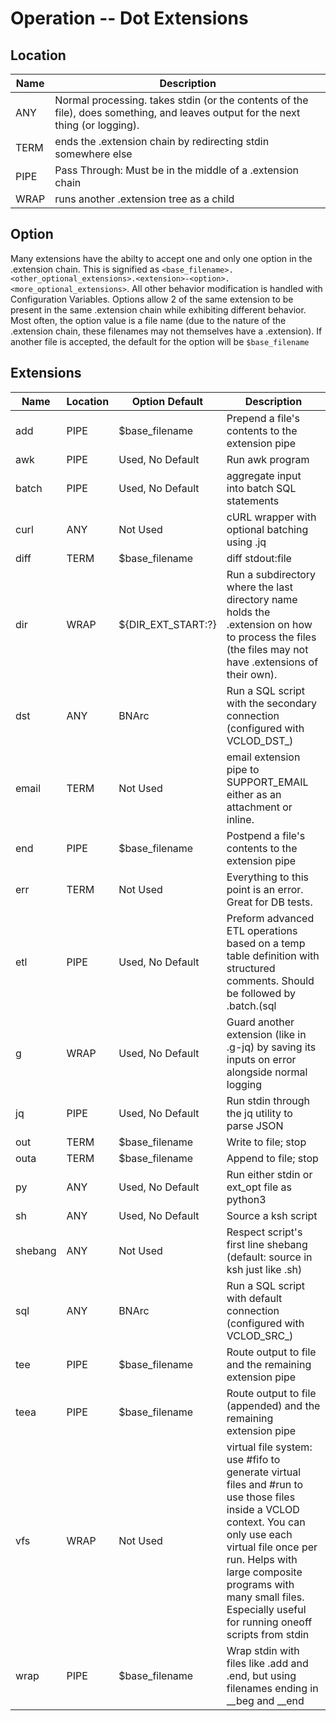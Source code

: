 # Operation -- Dot Extensions
## Location
Name | Description
-----|------------
ANY  | Normal processing. takes stdin (or the contents of the file), does something, and leaves output for the next thing (or logging).
TERM | ends the .extension chain by redirecting stdin somewhere else
PIPE | Pass Through: Must be in the middle of a .extension chain
WRAP | runs another .extension tree as a child

## Option
Many extensions have the abilty to accept one and only one option in the .extension chain. This is signified as `<base_filename>.<other_optional_extensions>.<extension>-<option>.<more_optional_extensions>`. All other behavior modification is handled with Configuration Variables. Options allow 2 of the same extension to be present in the same .extension chain while exhibiting different behavior. Most often, the option value is a file name (due to the nature of the .extension chain, these filenames may not themselves have a .extension). If another file is accepted, the default for the option will be `$base_filename`
## Extensions
Name | Location | Option Default | Description
-----|----------|----------------|------------
add|PIPE|$base_filename|Prepend a file's contents to the extension pipe
awk|PIPE|Used, No Default|Run awk program
batch|PIPE|Used, No Default|aggregate input into batch SQL statements
curl|ANY|Not Used|cURL wrapper with optional batching using .jq
diff|TERM|$base_filename|diff stdout:file
dir|WRAP|${DIR_EXT_START:?}|Run a subdirectory where the last directory name holds the .extension on how to process the files (the files may not have .extensions of their own).
dst|ANY|BNArc|Run a SQL script with the secondary connection (configured with VCLOD_DST_)
email|TERM|Not Used|email extension pipe to SUPPORT_EMAIL either as an attachment or inline.
end|PIPE|$base_filename|Postpend a file's contents to the extension pipe
err|TERM|Not Used|Everything to this point is an error. Great for DB tests.
etl|PIPE|Used, No Default|Preform advanced ETL operations based on a temp table definition with structured comments. Should be followed by .batch.(sql|dst).
g|WRAP|Used, No Default|Guard another extension (like in .g-jq) by saving its inputs on error alongside normal logging
jq|PIPE|Used, No Default|Run stdin through the jq utility to parse JSON
out|TERM|$base_filename|Write to file; stop
outa|TERM|$base_filename|Append to file; stop
py|ANY|Used, No Default|Run either stdin or ext_opt file as python3
sh|ANY|Used, No Default|Source a ksh script
shebang|ANY|Not Used|Respect script's first line shebang (default: source in ksh just like .sh)
sql|ANY|BNArc|Run a SQL script with default connection (configured with VCLOD_SRC_)
tee|PIPE|$base_filename|Route output to file and the remaining extension pipe
teea|PIPE|$base_filename|Route output to file (appended) and the remaining extension pipe
vfs|WRAP|Not Used|virtual file system: use #fifo to generate virtual files and #run to use those files inside a VCLOD context. You can only use each virtual file once per run. Helps with large composite programs with many small files. Especially useful for running oneoff scripts from stdin
wrap|PIPE|$base_filename|Wrap stdin with files like .add and .end, but using filenames ending in __beg and __end
